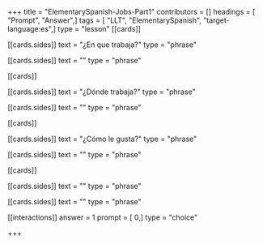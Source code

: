 +++
title = "ElementarySpanish-Jobs-Part1"
contributors = []
headings = [ "Prompt", "Answer",]
tags = [ "LLT", "ElementarySpanish", "target-language:es",]
type = "lesson"
[[cards]]

[[cards.sides]]
text = "¿En que trabaja?"
type = "phrase"

[[cards.sides]]
text = ""
type = "phrase"

[[cards]]

[[cards.sides]]
text = "¿Dónde trabaja?"
type = "phrase"

[[cards.sides]]
text = ""
type = "phrase"

[[cards]]

[[cards.sides]]
text = "¿Cómo le gusta?"
type = "phrase"

[[cards.sides]]
text = ""
type = "phrase"

[[cards]]

[[cards.sides]]
text = ""
type = "phrase"

[[cards.sides]]
text = ""
type = "phrase"

[[interactions]]
answer = 1
prompt = [ 0,]
type = "choice"

+++
